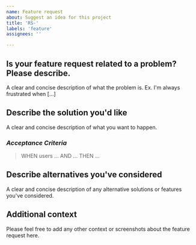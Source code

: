 ```yaml
---
name: Feature request
about: Suggest an idea for this project
title: 'RS-'
labels: 'feature'
assignees: ''

---
```


## Is your feature request related to a problem? Please describe.

A clear and concise description of what the problem is. Ex. I'm always frustrated when [...]

## Describe the solution you'd like

A clear and concise description of what you want to happen.

### _Acceptance Criteria_

> WHEN users ...
AND ...
THEN ...

## Describe alternatives you've considered

A clear and concise description of any alternative solutions or features you've considered.

## Additional context
Please feel free to add any other context or screenshots about the feature request here.
